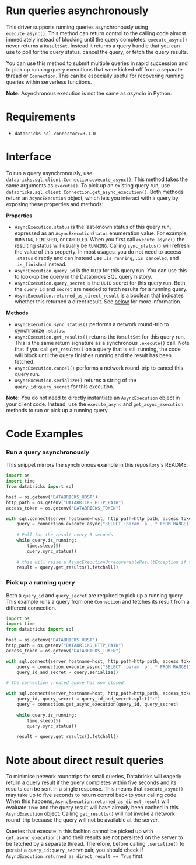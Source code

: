 # Run queries asynchronously

This driver supports running queries asynchronously using `execute_async()`. This method can return control to the calling code almost immediately instead of blocking until the query completes. `execute_async()` never returns a `ResultSet`. Instead it returns a query handle that you can use to poll for the query status, cancel the query, or fetch the query results.

You can use this method to submit multiple queries in rapid succession and to pick up running query executions that were kicked-off from a separate thread or `Connection`. This can be especially useful for recovering running queries within serverless functions.

**Note:** Asynchronous execution is not the same as _asyncio_ in Python.


# Requirements

- `databricks-sql-connector>=3.1.0`

# Interface

To run a query asynchronously, use `databricks.sql.client.Connection.execute_async()`. This method takes the same arguments as `execute()`. To pick up an existing query run, use `databricks.sql.client.Connection.get_async_execution()`. Both methods return an `AsyncExecution` object, which lets you interact with a query by exposing these properties and methods:

**Properties**
- `AsyncExecution.status` is the last-known status of this query run, expressed as an `AsyncExecutionStatus` enumeration value. For example, `RUNNING`, `FINISHED`, or `CANCELED`. When you first call `execute_async()` the resulting status will usually be `RUNNING`. Calling `sync_status()` will refresh the value of this property. In most usages, you do not need to access `.status` directly and can instead use `.is_running`, `.is_canceled`, and `.is_finished` instead.
- `AsyncExecution.query_id` is the `UUID` for this query run. You can use this to look-up the query in the Databricks SQL query history.
- `AsyncExecution.query_secret` is the `UUID` secret for this query run. Both the `query_id` and `secret` are needed to fetch results for a running query.
- `AsyncExecution.returned_as_direct_result` is a boolean that indicates whether this returned a direct result. See [below](#note-about-direct-result-queries) for more information.

**Methods**
- `AsyncExecution.sync_status()` performs a network round-trip to synchronize `.status`.
- `AsyncExecution.get_results()` returns the `ResultSet` for this query run. This is the same return signature as a synchronous `.execute()` call. Note that if you call `get_results()` on a query that is still running, the code will block until the query finishes running and the result has been fetched.
- `AsyncExecution.cancel()` performs a network round-trip to cancel this query run.
- `AsyncExceution.serialize()` returns a string of the `query_id:query_secret` for this execution.

**Note:** You do not need to directly instantiate an `AsyncExecution` object in your client code. Instead, use the `execute_async` and `get_async_execution` methods to run or pick up a running query.

# Code Examples

### Run a query asynchronously

This snippet mirrors the synchronous example in this repository's README.

```python
import os
import time
from databricks import sql

host = os.getenv("DATABRICKS_HOST")
http_path = os.getenv("DATABRICKS_HTTP_PATH")
access_token = os.getenv("DATABRICKS_TOKEN")

with sql.connect(server_hostname=host, http_path=http_path, access_token=access_token) as connection:
    query = connection.execute_async("SELECT :param `p`, * FROM RANGE(10" {"param": "foo"})
    
    # Poll for the result every 5 seconds
    while query.is_running:
        time.sleep(5)
        query.sync_status()
    
    # this will raise a AsyncExecutionUnrecoverableResultException if the query was canceled
    result = query.get_results().fetchall()

```

### Pick up a running query

Both a `query_id` and `query_secret` are required to pick up a running query. This example runs a query from one `Connection` and fetches its result from a different connection.

```python
import os
import time
from databricks import sql

host = os.getenv("DATABRICKS_HOST")
http_path = os.getenv("DATABRICKS_HTTP_PATH")
access_token = os.getenv("DATABRICKS_TOKEN")

with sql.connect(server_hostname=host, http_path=http_path, access_token=access_token) as connection:
    query = connection.execute_async("SELECT :param `p`, * FROM RANGE(10" {"param": "foo"})
    query_id_and_secret = query.serialize()

# The connection created above has now closed

with sql.connect(server_hostname=host, http_path=http_path, access_token=access_token) as connection:
    query_id, query_secret = query_id_and_secret.split(":")
    query = connection.get_async_execution(query_id, query_secret)
    
    while query.is_running:
        time.sleep(5)
        query.sync_status()

    result = query.get_results().fetchall()
```

# Note about direct result queries

To minimise network roundtrips for small queries, Databricks will eagerly return a query result if the query completes within five seconds and its results can be sent in a single response. This means that `execute_async()` may take up to five seconds to return control back to your calling code. When this happens, `AsyncExecution.returned_as_direct_result` will evaluate `True` and the query result will have already been cached in this `AsyncExecution` object. Calling `get_results()` will not invoke a network round-trip because the query will not be available at the server.

Queries that execute in this fashion cannot be picked up with `get_async_execution()` and their results are not persisted on the server to be fetched by a separate thread. Therefore, before calling `.serialize()` to persist a `query_id:query_secret` pair, you should check if `AsyncExecution.returned_as_direct_result == True` first. 
